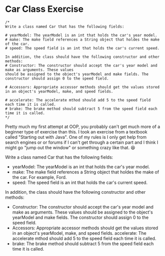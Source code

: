 # Car Class Exercise

```
/*
Write a class named Car that has the following fields:

# yearModel: The yearModel is an int that holds the car's year model.
# make: The make field references a String object that holdes the make of the car.
# speed: The speed field is an int that holds the car's current speed.

In addition, the class should have the following constructor and other methods:
# Constructor: The constructor should accept the car's year model and make as arguments. These values
should be assigned to the object's yearModel and make fields. The constructor should assign 0 to the speed field.

# Accessors: Appropriate accessor methods should get the values stored in an object's yearModel, make, and speed fields.

# accelerate: The accelerate mthod should add 5 to the speed field each time it is called.
# brake: The brake method should subtract 5 from the speed field each time it is called.
*/

```


Pretty much my first attempt at OOP, you probably can't get much more of a beginner type of exercise than this. I took an exercise from a textbook called "Starting out with Java". One of my rules is I only get help from search engines or or forums if I can't get through a certain part and I think I might go "jump out the window" or something crazy like that. 😆 

Write a class named Car that has the following fields:

* yearModel: The yearModel is an int that holds the car's year model.
*  make: The make field references a String object that holdes the make of the car. For example, Ford.
*  speed: The speed field is an int that holds the car's current speed.

In addition, the class should have the following constructor and other methods:

*  Constructor: The constructor should accept the car's year model and make as arguments. These values
should be assigned to the object's yearModel and make fields. The constructor should assign 0 to the speed field.
*  Accessors: Appropriate accessor methods should get the values stored in an object's yearModel, make, and speed fields. accelerate: The accelerate mthod should add 5 to the speed field each time it is called.
*  brake: The brake method should subtract 5 from the speed field each time it is called.



